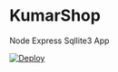# KumarShop
Node Express Sqllite3 App

<a href="https://heroku.com/deploy">
  <img src="https://www.herokucdn.com/deploy/button.svg" alt="Deploy">
</a>
